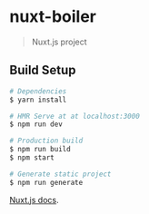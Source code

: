 # nuxt-boiler

> Nuxt.js project

## Build Setup

``` bash
# Dependencies
$ yarn install

# HMR Serve at at localhost:3000
$ npm run dev

# Production build
$ npm run build
$ npm start

# Generate static project
$ npm run generate
```

[Nuxt.js docs](https://github.com/nuxt/nuxt.js).
